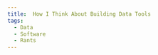 ```yaml
---
title:  How I Think About Building Data Tools
tags:
  - Data
  - Software
  - Rants
---
```



<!--more-->

## 
